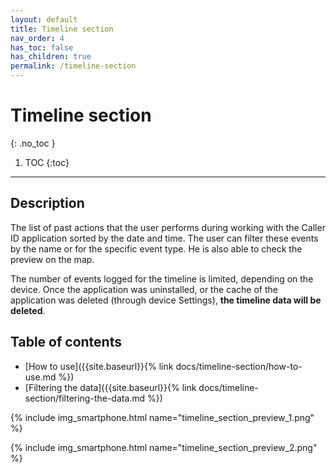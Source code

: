 ```yaml
---
layout: default
title: Timeline section
nav_order: 4
has_toc: false
has_children: true
permalink: /timeline-section
---
```


# Timeline section
{: .no_toc }

1. TOC
{:toc}

---

## Description
The list of past actions that the user performs during working with the Caller ID application sorted by the date and time. The user can filter these events by the name or for the specific event type. He is also able to check the preview on the map.

<span class="text-red-200">The number of events logged for the timeline is limited, depending on the device. Once the application was uninstalled, or the cache of the application was deleted (through device Settings), **the timeline data will be deleted**.</span>

## Table of contents
- [How to use]({{site.baseurl}}{% link docs/timeline-section/how-to-use.md %})
- [Filtering the data]({{site.baseurl}}{% link docs/timeline-section/filtering-the-data.md %})

{% include img_smartphone.html name="timeline_section_preview_1.png" %}

{% include img_smartphone.html name="timeline_section_preview_2.png" %}